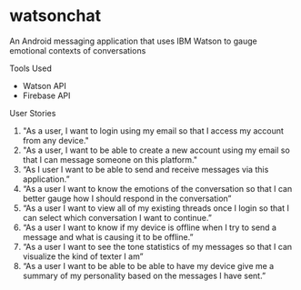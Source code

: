 # watsonchat
An Android messaging application that uses IBM Watson to gauge emotional contexts of conversations

Tools Used
- Watson API
- Firebase API

User Stories
1. "As a user, I want to login using my email so that I access my account from any device."
2. "As a user, I want to be able to create a new account using my email so that I can message someone on this platform."
3. “As I user I want to be able to send and receive messages via this application.”
4. “As a user I want to know the emotions of the conversation so that I can better gauge how I should respond in the conversation”
5. “As a user I want to view all of my existing threads once I login so that I can select which conversation I want to continue.”
6. “As a user I want to know if my device is offline when I try to send a message and what is causing it to be offline.”
7. “As a user I want to see the tone statistics of my messages so that I can visualize the kind of texter I am”
8. “As a user I want to be able to be able to have my device give me a summary of my personality based on the messages I have sent.”
